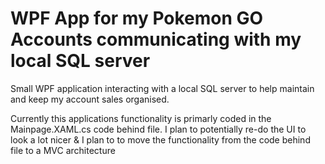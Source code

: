 # WPF App for my Pokemon GO Accounts communicating with my local SQL server
Small WPF application interacting with a local SQL server to help maintain and keep my account sales organised.

Currently this applications functionality is primarly coded in the Mainpage.XAML.cs code behind file. I plan to potentially re-do the UI to look a lot nicer
& I plan to to move the functionality from the code behind file to a MVC architecture

